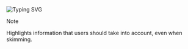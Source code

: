 <img src="https://readme-typing-svg.demolab.com?font=Fira+Code&size=28&duration=3000&pause=1000&center=true&vCenter=true&width=435&lines=Jcmadec+%F0%9F%91%8B;Bienvenue+sur+mon+GitHub+%F0%9F%8C%90" alt="Typing SVG" />

> [!NOTE]
> Highlights information that users should take into account, even when skimming.
> 
<!--
**jcmadec/jcmadec** is a ✨ _special_ ✨ repository because its `README.md` (this file) appears on your GitHub profile.

Here are some ideas to get you started:

- 🔭 I’m currently working on ...
- 🌱 I’m currently learning ...
- 👯 I’m looking to collaborate on ...
- 🤔 I’m looking for help with ...
- 💬 Ask me about ...
- 📫 How to reach me: ...
- 😄 Pronouns: ...
- ⚡ Fun fact: ...
-->
